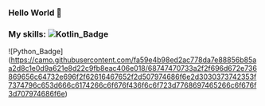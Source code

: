 ### Hello World 👋

### My skills: ![Kotlin_Badge](https://camo.githubusercontent.com/1db1e9059327d7dc1367f8f952e3d7551fd631998afd7420a7e52c34a2311e34/68747470733a2f2f696d672e736869656c64732e696f2f62616467652f2d4b6f746c696e2d6666393631663f7374796c653d666c6174266c6f676f436f6c6f723d7768697465266c6f676f3d6b6f746c696e)
![Python_Badge]
(https://camo.githubusercontent.com/fa59e4b98ed2ac778da7e88856b85aa2d8c1e0d9a621e8d22c9fb8eac406e018/68747470733a2f2f696d672e736869656c64732e696f2f62616467652f2d507974686f6e2d3030373742353f7374796c653d666c6174266c6f676f436f6c6f723d7768697465266c6f676f3d707974686f6e)
<!--
**JoalissonCM/joalissoncm** is a ✨ _special_ ✨ repository because its `README.md` (this file) appears on your GitHub profile.



Here are some ideas to get you started:

- 🔭 I’m currently working on ...
- 🌱 I’m currently learning ...
- 👯 I’m looking to collaborate on ...
- 🤔 I’m looking for help with ...
- 💬 Ask me about ...
- 📫 How to reach me: ...
- 😄 Pronouns: ...
- ⚡ Fun fact: ...
-->
